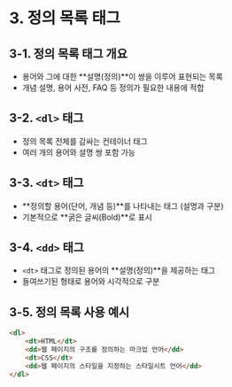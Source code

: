 # 3. 정의 목록 태그

## 3-1. 정의 목록 태그 개요

-   용어와 그에 대한 **설명(정의)**이 쌍을 이루어 표현되는 목록
-   개념 설명, 용어 사전, FAQ 등 정의가 필요한 내용에 적합

## 3-2. `<dl>` 태그

-   정의 목록 전체를 감싸는 컨테이너 태그
-   여러 개의 용어와 설명 쌍 포함 가능

## 3-3. `<dt>` 태그

-   **정의할 용어(단어, 개념 등)**를 나타내는 태그 (설명과 구분)
-   기본적으로 **굵은 글씨(Bold)**로 표시

## 3-4. `<dd>` 태그

-   `<dt>` 태그로 정의된 용어의 **설명(정의)**을 제공하는 태그
-   들여쓰기된 형태로 용어와 시각적으로 구분

## 3-5. 정의 목록 사용 예시

```html
<dl>
    <dt>HTML</dt>
    <dd>웹 페이지의 구조를 정의하는 마크업 언어</dd>
    <dt>CSS</dt>
    <dd>웹 페이지의 스타일을 지정하는 스타일시트 언어</dd>
</dl>
```
